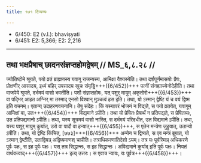 ```yaml
---
title: १७१ टिप्पण्यः

---
```

- 6/450: E2 (v.l.): bhaviṣyati
- 6/451: E2: 5,366; E2: 2,216

____________________________________________


## तथा भक्षप्रैषाच् छादनसंज्ञप्तहोमद्वेषम् // MS_६,८.२८ //

ज्योतिष्टोमे श्रूयते, पयो व्रतं ब्राह्मणस्य यवागू राजन्यस्य, आमिक्षा वैश्यस्येति। तथा दर्शपूर्णमासयोः प्रैषः, प्रोक्षणीर् आसादय, इध्मं बहिर् उपसादय स्रुचः संमृड्ढि+++({6/452})+++ पत्नीं संनह्याज्येनोदेहीति। तथा वाजपेये श्रूयते, दर्भमयं वासो भवतीति। पशौ संज्ञप्तहोमः, यत् पशुर् मायुम् अकृतोरो+++({6/453})+++ वा पद्भिर् आहत अग्निर् मा तस्माद् एनसो विश्वान् मुञ्चत्वं हस इति। तथा, यो ऽस्मान् द्वेष्टि यं च वयं द्विष्म इति वचनम्। एतान्य् उदाहरणवचनानि।
तेषु संदेहः। किं यस्यापरं भोजनं न विद्यते, स पयो व्रतयेत्, यवागूम् आमिक्षां वा, उत+++({6/454})+++ विद्यमाने ऽपीति। तथा यो प्रेषितः प्रैषार्थं न प्रतिपद्यते, स प्रेषितव्यः, उत प्रतिपद्यमानो ऽपीति। तथा, यस्य सूत्रमयं वासो नास्ति, स दर्भमयं परिदधीत, उत विद्यमाने ऽपीति। तथा, यस्य पशुर् मायुम् कुर्यात्, उरो वा पादौ वा हन्यात्+++({6/455})+++, स एतेन मन्त्रेण जुहुयात्, उतान्यो ऽपीति। तथा, यो द्वेष्टि किंचित्, [७७३]+++({6/456})+++ अन्येन च द्विष्यते, स एव मन्त्रं ब्रूयात्, यो ऽस्मान् द्वेष्टीति, उताद्विषन्न् अद्विष्यमाणश् चापीति।
तत्राधिकरणातिदेशो ऽयम्। तत्र यः पूर्वस्मिन्न् अधिकरणे पूर्वः पक्षः, स इह पूर्वः पक्षः। यस् तत्र सिद्धान्तः, स इह सिद्धान्तः। अविद्यमाने कुर्याद् इति पूर्वः पक्षः। नियतं वार्थवत्त्वाद्+++({6/457})+++ इत्य् उत्तरः। स एवात्र न्यायः, यः पूर्वत्र+++({6/458})+++।
